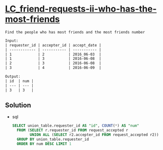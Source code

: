 # [LC_friend-requests-ii-who-has-the-most-friends](https://leetcode.com/problems/friend-requests-ii-who-has-the-most-friends)

```en
Find the people who has most friends and the most friends number
```

```txt
Input: 
| requester_id | accepter_id | accept_date |
| ------------ | ----------- | ----------- |
| 1            | 2           | 2016_06-03  |
| 1            | 3           | 2016-06-08  |
| 2            | 3           | 2016-06-08  |
| 3            | 4           | 2016-06-09  |

Output:
| id  | num |
| --- | --- |
| 3   | 3   |
```

## Solution

* sql

  ```sql
  SELECT union_table.requester_id AS "id", COUNT(*) AS "num"
    FROM (SELECT r.requester_id FROM request_accepted r
          UNION ALL (SELECT r2.accepter_id FROM request_accepted r2)) union_table
    GROUP BY union_table.requester_id
    ORDER BY num DESC LIMIT 1
  ```
